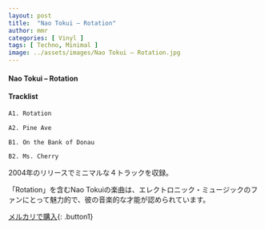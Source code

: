 ```yaml
---
layout: post
title:  "Nao Tokui – Rotation"
author: mmr
categories: [ Vinyl ]
tags: [ Techno, Minimal ]
image: ../assets/images/Nao Tokui – Rotation.jpg
---
```


#### Nao Tokui – Rotation

#### Tracklist
```md
A1. Rotation

A2. Pine Ave

B1. On the Bank of Donau

B2. Ms. Cherry
```

2004年のリリースでミニマルな４トラックを収録。

「Rotation」を含むNao Tokuiの楽曲は、エレクトロニック・ミュージックのファンにとって魅力的で、彼の音楽的な才能が認められています。


[メルカリで購入](https://jp.mercari.com/item/m61748434887){: .button1}

